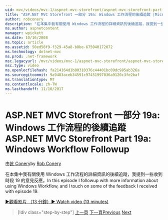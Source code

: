 ```yaml
---
uid: mvc/videos/mvc-1/aspnet-mvc-storefront/aspnet-mvc-storefront-part-19a-windows-workflow-followup
title: "ASP.NET MVC Storefront 一部分 19a: Windows 工作流程的後續追蹤 |Microsoft 文件"
author: robconery
description: "在本集中我有關使用 Windows 工作流程的詳細資訊的後續追蹤，我提到一些收到時段 19 的意見反應。"
ms.author: aspnetcontent
manager: wpickett
ms.date: 10/16/2008
ms.topic: article
ms.assetid: 50ed58f9-f329-45a8-b8be-675040172072
ms.technology: dotnet-mvc
ms.prod: .net-framework
msc.legacyurl: /mvc/videos/mvc-1/aspnet-mvc-storefront/aspnet-mvc-storefront-part-19a-windows-workflow-followup
msc.type: video
ms.openlocfilehash: fa214164d1b00310376c44401bc09dc985ab326a
ms.sourcegitcommit: 9a9483aceb34591c97451997036a9120c3fe2baf
ms.translationtype: MT
ms.contentlocale: zh-TW
ms.lasthandoff: 11/10/2017
---
```

<a name="aspnet-mvc-storefront-part-19a-windows-workflow-followup"></a><span data-ttu-id="f2169-103">ASP.NET MVC Storefront 一部分 19a: Windows 工作流程的後續追蹤</span><span class="sxs-lookup"><span data-stu-id="f2169-103">ASP.NET MVC Storefront Part 19a: Windows Workflow Followup</span></span>
====================
<span data-ttu-id="f2169-104">由[訛 Conery](https://github.com/robconery)</span><span class="sxs-lookup"><span data-stu-id="f2169-104">by [Rob Conery](https://github.com/robconery)</span></span>

<span data-ttu-id="f2169-105">在本集中我有關使用 Windows 工作流程的詳細資訊的後續追蹤，我提到一些收到時段 19 的意見反應。</span><span class="sxs-lookup"><span data-stu-id="f2169-105">In this episode I followup with more information about using Windows Workflow, and I touch on some of the feedback I received with episode 19.</span></span>

[<span data-ttu-id="f2169-106">&#9654;觀看影片 （13 分鐘）</span><span class="sxs-lookup"><span data-stu-id="f2169-106">&#9654; Watch video (13 minutes)</span></span>](https://channel9.msdn.com/Blogs/ASP-NET-Site-Videos/aspnet-mvc-storefront-part-19a-windows-workflow-followup)

>[!div class="step-by-step"]
<span data-ttu-id="f2169-107">[上一頁](aspnet-mvc-mvc-storefront-part-19-processing-orders-with-windows-workflow.md)
[下一頁](aspnet-mvc-storefront-part-20-logging.md)</span><span class="sxs-lookup"><span data-stu-id="f2169-107">[Previous](aspnet-mvc-mvc-storefront-part-19-processing-orders-with-windows-workflow.md)
[Next](aspnet-mvc-storefront-part-20-logging.md)</span></span>
